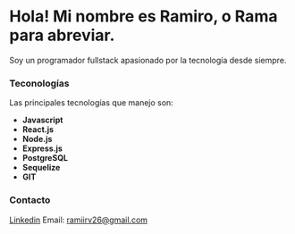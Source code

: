 # Hola! Mi nombre es Ramiro, o Rama para abreviar.

Soy un programador fullstack apasionado por la tecnología desde siempre.

### Teconologías
Las principales tecnologías que manejo son:

- **Javascript** 
- **React.js**
- **Node.js**
- **Express.js**
- **PostgreSQL**
- **Sequelize**
- **GIT**

### Contacto
[Linkedin](https://www.linkedin.com/in/ramiro-rodriguez-viegas-1562171aa/)
Email: ramiirv26@gmail.com

<!--
# Hi there, my name is Ramiro, or Rama for short.
-->
